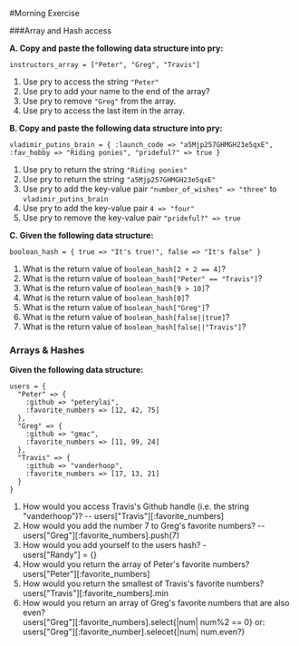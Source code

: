 #Morning Exercise

###Array and Hash access

**A. Copy and paste the following data structure into pry:**

`instructors_array = ["Peter", "Greg", "Travis"]`

1. Use pry to access the string `"Peter"`
2. Use pry to add your name to the end of the array?
3. Use pry to remove `"Greg"` from the array.
4. Use pry to access the last item in the array. 

**B. Copy and paste the following data structure into pry:**

`vladimir_putins_brain = { :launch_code => "a5Mjp257GHMGH23e5qxE", :fav_hobby => "Riding ponies", "prideful?" => true }`

1. Use pry to return the string `"Riding ponies"`
2. Use pry to return the string `"a5Mjp257GHMGH23e5qxE"`
3. Use pry to add the key-value pair `"number_of_wishes" => "three"` to `vladimir_putins_brain`
4. Use pry to add the key-value pair `4 => "four"`
5. Use pry to remove the key-value pair `"prideful?" => true`

**C. Given the following data structure:**

`boolean_hash = { true => "It's true!", false => "It's false" }`

1. What is the return value of `boolean_hash[2 + 2 == 4]`?
2. What is the return value of `boolean_hash["Peter" == "Travis"]`?
3. What is the return value of `boolean_hash[9 > 10]`?
4. What is the return value of `boolean_hash[0]`?
5. What is the return value of `boolean_hash["Greg"]`?
6. What is the return value of `boolean_hash[false||true]`?
6. What is the return value of `boolean_hash[false||"Travis"]`?

### Arrays & Hashes
**Given the following data structure:**

    users = {
      "Peter" => {
        :github => "peterylai",
        :favorite_numbers => [12, 42, 75]
      },
      "Greg" => {
        :github => "gmac",
        :favorite_numbers => [11, 99, 24]
      },
      "Travis" => {
        :github => "vanderhoop",
        :favorite_numbers => [17, 13, 21]
      }
    }

1. How would you access Travis's Github handle (i.e. the string "vanderhoop")? -- 
        users["Travis"][:favorite_numbers]
2. How would you add the number 7 to Greg's favorite numbers? --                  
        users["Greg"][:favorite_numbers].push(7)
3. How would you add yourself to the users hash? -                                
        users["Randy"] = {}
4. How would you return the array of Peter's favorite numbers?                    
        users["Peter"][:favorite_numbers]
5. How would you return the smallest of Travis's favorite numbers?                
        users["Travis"][:favorite_numbers].min
6. How would you return an array of Greg's favorite numbers that are also even?   
        users["Greg"][:favorite_numbers].select{|num| num%2 == 0}
or:     users["Greg"][:favorite_number].selecet{|num| num.even?}
